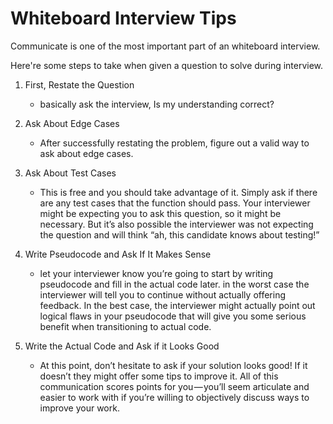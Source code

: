 # Whiteboard Interview Tips

Communicate is one of the most important part of an whiteboard interview.

Here're some steps to take when given a question to solve during interview.

1. First, Restate the Question

    - basically ask the interview, Is my understanding correct?

2. Ask About Edge Cases

    - After successfully restating the problem, figure out a valid way to ask about edge cases.

3. Ask About Test Cases

    - This is free and you should take advantage of it. Simply ask if there are any test cases that the function should pass. Your interviewer might be expecting you to ask this question, so it might be necessary. But it’s also possible the interviewer was not expecting the question and will think “ah, this candidate knows about testing!”

4. Write Pseudocode and Ask If It Makes Sense

    - let your interviewer know you’re going to start by writing pseudocode and fill in the actual code later. in the worst case the interviewer will tell you to continue without actually offering feedback. In the best case, the interviewer might actually point out logical flaws in your pseudocode that will give you some serious benefit when transitioning to actual code.

5. Write the Actual Code and Ask if it Looks Good

    - At this point, don’t hesitate to ask if your solution looks good! If it doesn’t they might offer some tips to improve it. All of this communication scores points for you — you’ll seem articulate and easier to work with if you’re willing to objectively discuss ways to improve your work.

